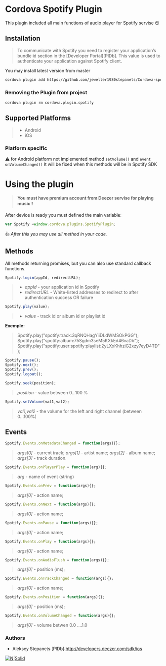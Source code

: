 # Cordova Spotify Plugin
This plugin included all main functions of audio player for Spotify servise :smirk:

## Installation
> To communicate with Spotify you need to register your application’s bundle id section in the [Developer Portal][PlDb]. This value is used to authenticate your application against Spotify client.



You may install latest version from master
```sh
cordova plugin add https://github.com/jeweller1980stepanets/Cordova-spotify-plugin-ios-android
```
### Removing the Plugin from project
```sh
cordova plugin rm cordova.plugin.spotify
```
## Supported Platforms
> - Android
> - iOS
### Platform specific
:warning: for Android platform not implemented method `setVolume()` and `event onVolumeChanged()`
It will be fixed when this methods will be in Spotify SDK
# Using the plugin
> **You must have premium account from Deezer servise for playing music** :exclamation:

After device is ready you must defined the main variable:
```javascript
var Spotify =window.cordova.plugins.SpotifyPlugin;
```
:thumbsup: *After this you may use all method in your code.*

## Methods
All methods returning promises, but you can also use standard callback functions.

```javascript
Spotify.login(appId, redirectURL);
```
> - *appId* - your application id in Spotify
> - *redirectURL* - White-listed addresses to redirect to after authentication success OR failure 

```javascript
Spotify.play(value);
```
> - *value* - track id or album id or playlist id

**Exemple:**
> Spotify.play("spotify:track:3qRNQHagYiiDLdWMSOkPGG");
> Spotify.play("spotify:album:75Sgdm3seM5KXkEd46vaDb");
> Spotify.play("spotify:user:spotify:playlist:2yLXxKhhziG2xzy7eyD4TD");


```javascript
Spotify.pause();
Spotify.next();
Spotify.prev();
Spotify.logout();
```
```javascript
Spotify.seek(position);
```
> *position* - value between 0...100 %

```javascript
Spotify.setVolume(val1,val2);
```
> *val1,val2* - the volume for the left and right channel (between 0...100%)


## Events
```javascript
Spotify.Events.onMetadataChanged = function(args){};
```
> *args[0]* - current track;
> *args[1]* - artist name;
> *args[2]* - album name;
> *args[3]* - track duration.

```javascript
Spotify.Events.onPlayerPlay = function(arg){};
```
> *arg* - name of event (string)

```javascript
Spotify.Events.onPrev = function(args){};
```
> *args[0]*  - action name;

```javascript
Spotify.Events.onNext = function(args){};
```
> *args[0]*  - action name;        
     
```javascript
Spotify.Events.onPause = function(args){};
```
> *args[0]*  - action name;    

```javascript
Spotify.Events.onPlay = function(args){};
```
> *args[0]*  - action name; 
      
```javascript
Spotify.Events.onAudioFlush = function(args){};
```
> *args[0]*  - position (ms); 
   
```javascript
Spotify.Events.onTrackChanged = function(args){};
```
> *args[0]*  - action name;      
  
```javascript
Spotify.Events.onPosition = function(args){};
```
> *args[0]*  - position (ms);      
      
```javascript
Spotify.Events.onVolumeChanged = function(args){};
```
> *args[0]*  - volume betwen 0.0 ....1.0
    
### Authors
 - Aleksey Stepanets
[PlDb]:<http://developers.deezer.com/sdk/ios>

[![N|Solid](http://procoders.tech/art/powered.png)](http://procoders.tech/)
